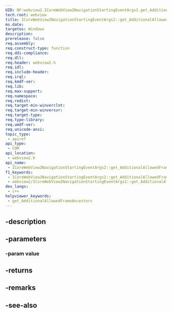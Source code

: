 ```yaml
---
UID: NF:webview2.ICoreWebView2NavigationStartingEventArgs2.get_AdditionalAllowedFrameAncestors
tech.root: webview
title: ICoreWebView2NavigationStartingEventArgs2::get_AdditionalAllowedFrameAncestors
ms.date: 
targetos: Windows
description: 
prerelease: false
req.assembly: 
req.construct-type: function
req.ddi-compliance: 
req.dll: 
req.header: webview2.h
req.idl: 
req.include-header: 
req.irql: 
req.kmdf-ver: 
req.lib: 
req.max-support: 
req.namespace: 
req.redist: 
req.target-min-winverclnt: 
req.target-min-winversvr: 
req.target-type: 
req.type-library: 
req.umdf-ver: 
req.unicode-ansi: 
topic_type:
 - apiref
api_type:
 - COM
api_location:
 - webview2.h
api_name:
 - ICoreWebView2NavigationStartingEventArgs2::get_AdditionalAllowedFrameAncestors
f1_keywords:
 - ICoreWebView2NavigationStartingEventArgs2::get_AdditionalAllowedFrameAncestors
 - webview2/ICoreWebView2NavigationStartingEventArgs2::get_AdditionalAllowedFrameAncestors
dev_langs:
 - c++
helpviewer_keywords:
 - get_AdditionalAllowedFrameAncestors
---
```


## -description

## -parameters

### -param value

## -returns

## -remarks

## -see-also

